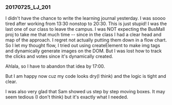 ### 20170725_LJ_201
I didn't have the chance to write the learning journal yesterday.
I was soooo tired after working from 13:30 nonstop to 20:30. This is just stupid! I was the last one of our class to leave the campus. I was NOT expecting the BusMall proj to take me that much time -- since in the class I had a clear head and map of the approach. I regret not actually putting them down in a flow chart. So I let my thought flow, I tried out using createElement to make img tags and dynamically generate images on the DOM. But I was lost how to track the clicks and votes since it's dynamically created.

Ahlala, so I have to abandon that idea by 17:00.

But I am happy now cuz my code looks dry(I think) and the logic is tight and clear.

I was also very glad that Sam showed us step by step moving boxes. It may seem tedious (I don't think) but it's exactly what I needed. 
